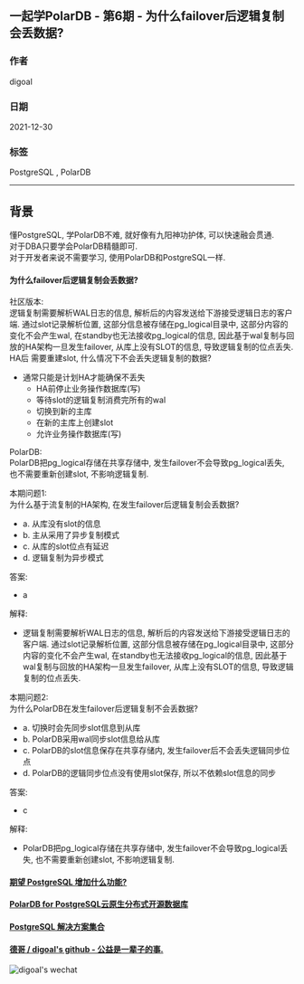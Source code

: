 ## 一起学PolarDB - 第6期 - 为什么failover后逻辑复制会丢数据?   
                        
### 作者                 
digoal                        
                        
### 日期                        
2021-12-30                       
                        
### 标签                        
PostgreSQL , PolarDB                         
                        
----                        
                        
## 背景        
懂PostgreSQL, 学PolarDB不难, 就好像有九阳神功护体, 可以快速融会贯通.               
对于DBA只要学会PolarDB精髓即可.               
对于开发者来说不需要学习, 使用PolarDB和PostgreSQL一样.                          
    
#### 为什么failover后逻辑复制会丢数据?    
社区版本:       
逻辑复制需要解析WAL日志的信息, 解析后的内容发送给下游接受逻辑日志的客户端. 通过slot记录解析位置, 这部分信息被存储在pg_logical目录中, 这部分内容的变化不会产生wal, 在standby也无法接收pg_logical的信息, 因此基于wal复制与回放的HA架构一旦发生failover, 从库上没有SLOT的信息, 导致逻辑复制的位点丢失.    
HA后 需要重建slot, 什么情况下不会丢失逻辑复制的数据?    
- 通常只能是计划HA才能确保不丢失   
    - HA前停止业务操作数据库(写)   
    - 等待slot的逻辑复制消费完所有的wal  
    - 切换到新的主库  
    - 在新的主库上创建slot  
    - 允许业务操作数据库(写)  
     
PolarDB:    
PolarDB把pg_logical存储在共享存储中, 发生failover不会导致pg_logical丢失, 也不需要重新创建slot, 不影响逻辑复制.   
  
本期问题1:    
为什么基于流复制的HA架构, 在发生failover后逻辑复制会丢数据?    
- a. 从库没有slot的信息        
- b. 主从采用了异步复制模式              
- c. 从库的slot位点有延迟        
- d. 逻辑复制为异步模式       
              
答案:              
- a       
          
解释:          
- 逻辑复制需要解析WAL日志的信息, 解析后的内容发送给下游接受逻辑日志的客户端. 通过slot记录解析位置, 这部分信息被存储在pg_logical目录中, 这部分内容的变化不会产生wal, 在standby也无法接收pg_logical的信息, 因此基于wal复制与回放的HA架构一旦发生failover, 从库上没有SLOT的信息, 导致逻辑复制的位点丢失.         
  
本期问题2:    
为什么PolarDB在发生failover后逻辑复制不会丢数据?    
- a. 切换时会先同步slot信息到从库    
- b. PolarDB采用wal同步slot信息给从库              
- c. PolarDB的slot信息保存在共享存储内, 发生failover后不会丢失逻辑同步位点       
- d. PolarDB的逻辑同步位点没有使用slot保存, 所以不依赖slot信息的同步     
              
答案:              
- c        
          
解释:          
- PolarDB把pg_logical存储在共享存储中, 发生failover不会导致pg_logical丢失, 也不需要重新创建slot, 不影响逻辑复制.   
    
  
#### [期望 PostgreSQL 增加什么功能?](https://github.com/digoal/blog/issues/76 "269ac3d1c492e938c0191101c7238216")
  
  
#### [PolarDB for PostgreSQL云原生分布式开源数据库](https://github.com/ApsaraDB/PolarDB-for-PostgreSQL "57258f76c37864c6e6d23383d05714ea")
  
  
#### [PostgreSQL 解决方案集合](https://yq.aliyun.com/topic/118 "40cff096e9ed7122c512b35d8561d9c8")
  
  
#### [德哥 / digoal's github - 公益是一辈子的事.](https://github.com/digoal/blog/blob/master/README.md "22709685feb7cab07d30f30387f0a9ae")
  
  
![digoal's wechat](../pic/digoal_weixin.jpg "f7ad92eeba24523fd47a6e1a0e691b59")
  
